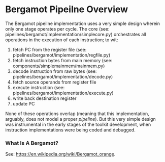 # Bergamot Pipeilne Overview

The Bergamot pipeilne implementation uses a very simple design wherein only
one stage operates per cycle. The core
(see: pipelines/bergamot/implementation/simplecore.py) orchestrates all
operations in the execution of each instruction; to wit:

1. fetch PC from the register file (see: pipelines/bergamot/implementation/regfile.py)
2. fetch instruction bytes from main memory (see: components/simplemainmem/mainmem.py)
3. decode instruction from raw bytes (see: pipelines/bergamot/implementation/decode.py)
4. fetch source operands from register file
5. execute instruction (see: pipelines/bergamot/implementation/execute.py)
6. write back destination register
7. update PC

None of these operations overlap (meaning that this implementation, arguably,
does not model a proper _pipeline_). But this very simple design was
instrumental in the early stages of the toolkit development, when instruction
implementations were being coded and debugged.

### What Is A Bergamot?

See: https://en.wikipedia.org/wiki/Bergamot_orange.